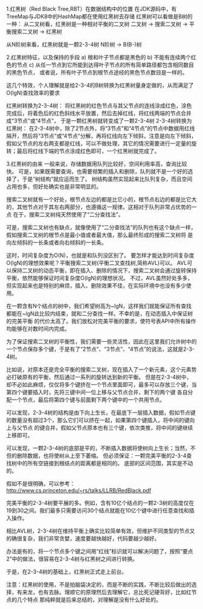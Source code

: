1.红黑树（Red Black Tree,RBT）在数据结构中的位置
  在JDK源码中，有TreeMap与JDK8中的HashMap都在使用红黑树去存储
  红黑树可以看做是B树的一种：
    从二叉树看，红黑树是一种相对平衡的二叉树
    二叉树 ->  搜索二叉树 ->  平衡搜索二叉树 ->  红黑树

  从N阶树来看，红黑树就是一颗2-3-4树
    N阶树 ->  B(B-)树


2.红黑树特征，以及保持的手段
  a) 根和叶子节点都是黑色的
  b) 不能有连续两个红色的节点
  c) 从任一节点到它所能到达得叶子节点的所有简单路径都包含相同数目的黑色节点，
     或者说，所有叶子节点到根节点途经的黑色节点数目是一样的。
 
  这几个特效，个人理解就是给2-3-4的B树转换为红黑树量身定做的，从而满足了O(lgN)查找效率的要求

  红黑树转换为2-3-4树：
    将红黑树的红色节点与其父节点的连线涂成红色，涂色完成后，将着色后的红色斜线水平放置，然后去掉红线，将红线两端的节点合并成“3节点”或“4节点”，
    于是一颗红黑树就转变成了一颗2-3-4树
  2-3-4树转换为红黑树：
    在2-3-4树中，除了2节点外，将“3节点”和“4节点”的节点中数据用红线隔开，然后将“3节点”或“4节点”分解，再将红线向左下倾斜，注意是向左下倾斜，
    假如父节点的左右两支都是红线，可以不做处理，其它的情况需要进行一定量的旋转；最后将红线下端的节点涂成红色即可，一个红黑树就完成了。


3.红黑树的由来
  一般来说，存储数据用队列比较好，空间利用率高，查询比较快。
  可是，如果既需要查询，也需要频繁的插入和删除，队列就不是一个好的选择了，于是“树结构”就应运而生了。
  树结构虽然实现起来比队列复杂，而且空间占用也多，但好处确实也是非常明显的。

  搜索二叉树就有一个好处，根节点左边的都是比它小的，根节点右边的都是比它大的，其他节点对于其左右两部分，也遵循这一规律。这相对于队列非常占优势的一点
      在于，搜索二叉树纯天然使用了“二分查找法”。

  可是，搜索二叉树也有缺点，就像使用了“二分查找法”的队列也有这个缺点一样，假如搜索二叉树的根节点是最小值或者最大值，那么最终形成的搜索二叉树将
      是向左倾斜的一长条或者向右倾斜的一长条。

  这时，时间复杂度为O(N)，也就是和队列没区别了。
  要怎样才能达到时间复杂度O(lgN)的理想效果呢？平衡搜索二叉树(平衡二叉查找树,简称AVL)可以。
  AVL可以保持二叉树的动态平衡，即在插入、删除的情况下，搜索二叉树会通过旋转保持平衡，依然能够保证时间复杂度O(lgN)的理想状况。
  不过，AVL虽然好处多多，但实现起来也是特别的麻烦，插入、删除效果不佳，在实际环境中也没有多少使用。

  在一颗含有N个结点的树中，我们希望树高为~lgN，这样我们就能保证所有查找都能在~lgN此比较内结束，就和二分查找一样。不幸的是，在动态插入中保证树的完美平衡
      的代价太高了。我们放松对完美平衡的要求，使符号表API中所有操作均能够在对数时间内完成。

  为了保证搜索二叉树的平衡性，我们需要一些灵活性，因此在这里我们允许树中的一个节点保存多个键，于是有了“2节点”、“3节点”、“4节点”的说法，这就是2-3-4树。

  比如说，对原本还是完全平衡的搜索二叉树，现在插入了一个新元素，这个元素势必打破原有的平衡，然后通过一系列的旋转达到新的平衡。
  但是在2-3-4树中，却不必如此麻烦，仅仅将多个键挤在一个节点里面即可，最多可以存放三个键，当第四个键要插入时，先将三键中间一位上移与父节点合并，剩下的两个键
      各自分配一个节点，最后将第四个键与前面剩下两个键中的一个共用节点。

  可以发现，2-3-4树的结构是由下向上生长，在最底下一层插入数据，假如节点键的数量没有超过3个，那么它们可以挤在一起，如果第四个键插入，将中间的键向上与父节点
      的键合并，假如父节点原本也有三个键，依次类推，将中间的键继续上移即可。

  可以发现，一颗2-3-4树的底部是平的，不断插入数据将使树向上生长；当然，不但的删除数据，也将使树从上至下萎缩。
  但必须保证：一颗完美平衡的2-3-4查找树中的所有空链接到根结点的距离都是相同的。
  底部的区间范围，其实是不动的。

  假如不是很明确，可以参考：
  http://www.cs.princeton.edu/~rs/talks/LLRB/RedBlack.pdf

  完美平衡的2-3-4树要平展的多。例如，含有10亿个结点的一颗2-3树的高度仅在19到30之间。我们最多只需要访问30个结点就能在10亿个键中进行任意查找和插入操作。
  
  相比AVL树，2-3-4树在维持平衡上确实比较简单有效，但维护不同类型的节点又的确很复杂，我们非常贪婪，速度要越快越好，代码要越少越好。

  办法是有的，将一个节点多个键之间用“红线”标识就可以解决问题了，按照“要点2”中的做法，很容易在2-3-4树与红黑树之间进行转换。

  于是，在2-3-4树的基础上，红黑树正式走上前台。

  注意：红黑树的使用，不是拍脑袋决定的，而是不断的实践，不断比较后做出的选择，有来龙，也有去脉。理顺它的原理然后去理解它，总比死记硬背好，比如红节点的几个特点
        那纯粹就是后来总结的，对理解是没有什么好处的。
